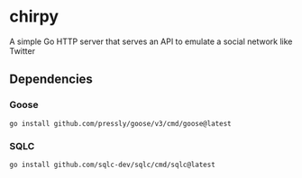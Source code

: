 # chirpy
A simple Go HTTP server that serves an API to emulate a social network like Twitter

## Dependencies

### Goose
```
go install github.com/pressly/goose/v3/cmd/goose@latest
```

### SQLC
```
go install github.com/sqlc-dev/sqlc/cmd/sqlc@latest
```
